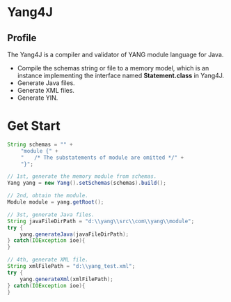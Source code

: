 # Yang4J

## Profile
The Yang4J is a compiler and validator of YANG module language for Java.

+ Compile the schemas string or file to a memory model, which is an instance implementing the interface named <b>Statement.class</b> in Yang4J.
+ Generate Java files.
+ Generate XML files.
+ Generate YIN.

# Get Start

```java
String schemas = "" +
 　　"module {" +
 　　"　　/* The substatements of module are omitted */" +
 　　"}";

// 1st, generate the memory module from schemas.
Yang yang = new Yang().setSchemas(schemas).build();

// 2nd, obtain the module.
Module module = yang.getRoot();

// 3st, generate Java files.
String javaFileDirPath = "d:\\yang\\src\\com\\yang\\module";
try {
    yang.generateJava(javaFileDirPath);
} catch(IOException ioe){
}

// 4th, generate XML file.
String xmlFilePath = "d:\\yang_test.xml";
try {
    yang.generateXml(xmlFilePath);
} catch(IOException ioe){
}
```